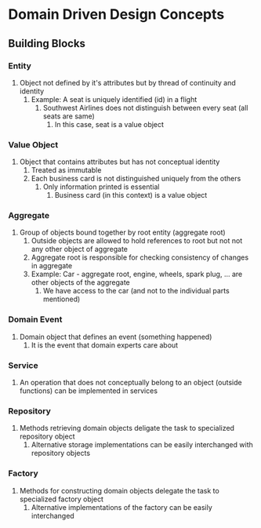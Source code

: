 # Domain Driven Design Concepts #
## Building Blocks ##
### Entity ###
1. Object not defined by it's attributes but by thread of continuity and identity
	1. Example: A seat is uniquely identified (id) in a flight
		1. Southwest Airlines does not distinguish between every seat (all seats are same)
			1. In this case, seat is a value object

### Value Object ###
1. Object that contains attributes but has not conceptual identity
	1. Treated as immutable
	2. Each business card is not distinguished uniquely from the others
		1. Only information printed is essential
			1. Business card (in this context) is a value object

### Aggregate ###
1. Group of objects bound together by root entity (aggregate root)
	1. Outside objects are allowed to hold references to root but not not any other object of aggregate
	2. Aggregate root is responsible for checking consistency of changes in aggregate
	3. Example: Car - aggregate root, engine, wheels, spark plug, ... are other objects of the aggregate
		1. We have access to the car (and not to the individual parts mentioned)

### Domain Event ###
1. Domain object that defines an event (something happened)
	1. It is the event that domain experts care about

### Service ###
1. An operation that does not conceptually belong to an object (outside functions) can be implemented in services

### Repository ###
1. Methods retrieving domain objects deligate the task to specialized repository object
	1. Alternative storage implementations can be easily interchanged with repository objects

### Factory ###
1. Methods for constructing domain objects delegate the task to specialized factory object
	1. Alternative implementations of the factory can be easily interchanged